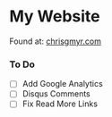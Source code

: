 # My Website

Found at: [chrisgmyr.com](http://www.chrisgmyr.com)

### To Do
- [ ] Add Google Analytics
- [ ] Disqus Comments
- [ ] Fix Read More Links